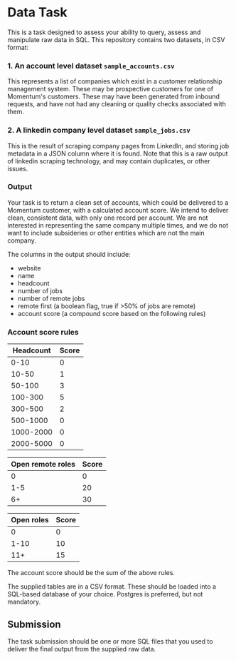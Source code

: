 # Data Task

This is a task designed to assess your ability to query, assess and manipulate raw data in SQL. This repository contains two datasets, in CSV format:

### 1. An account level dataset `sample_accounts.csv`
This represents a list of companies which exist in a customer relationship management system. These may be prospective customers for one of Momentum's customers. These may have been generated
from inbound requests, and have not had any cleaning or quality checks associated with them.

### 2. A linkedin company level dataset `sample_jobs.csv`
This is the result of scraping company pages from LinkedIn, and storing job metadata in a JSON column where it is found.
Note that this is a raw output of linkedin scraping technology, and may contain duplicates, or other issues.

### Output

Your task is to return a clean set of accounts, which could be delivered to a Momentum customer, with a calculated account score. We intend to deliver
clean, consistent data, with only one record per account. We are not interested in representing the same company multiple times, and
we do not want to include subsideries or other entities which are not the main company.

The columns in the output should include:

- website
- name
- headcount
- number of jobs
- number of remote jobs
- remote first (a boolean flag, true if >50% of jobs are remote)
- account score (a compound score based on the following rules)


### Account score rules



| Headcount | Score |
| -------------- | --------- |
| 0-10           |     0      |
| 10-50          | 1         |
| 50-100         | 3         |
| 100-300        | 5         |
| 300-500        | 2         |
| 500-1000       |      0     |
| 1000-2000      |       0    |
| 2000-5000      |0|


| Open remote roles | Score|
| ----------------------- | --------- |
| 0           |    0       |
| 1-5                     | 20        |
| 6+                      | 30        |


| Open roles | Score|
| ----------------------- | --------- |
| 0  |  0         |
| 1-10           | 10        |
| 11+           | 15        |

The account score should be the sum of the above rules.

The supplied tables are in a CSV format. These should be loaded into a SQL-based database of your choice. Postgres is preferred, but not mandatory.

## Submission

The task submission should be one or more SQL files that you used to deliver the final output from the supplied raw data.
